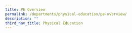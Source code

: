 ```yaml
---
title: PE Overview
permalink: /departments/physical-education/pe-overview/
description: ""
third_nav_title: Physical Education
---
```

